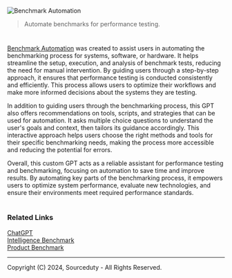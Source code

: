 ![Benchmark Automation](https://github.com/user-attachments/assets/6cdec192-b4e0-4b6a-901e-c92d2ee35887)

> Automate benchmarks for performance testing.

#

[Benchmark Automation](https://chatgpt.com/g/g-7SVERnPqi-benchmark-automation) was created to assist users in automating the benchmarking process for systems, software, or hardware. It helps streamline the setup, execution, and analysis of benchmark tests, reducing the need for manual intervention. By guiding users through a step-by-step approach, it ensures that performance testing is conducted consistently and efficiently. This process allows users to optimize their workflows and make more informed decisions about the systems they are testing.

In addition to guiding users through the benchmarking process, this GPT also offers recommendations on tools, scripts, and strategies that can be used for automation. It asks multiple choice questions to understand the user's goals and context, then tailors its guidance accordingly. This interactive approach helps users choose the right methods and tools for their specific benchmarking needs, making the process more accessible and reducing the potential for errors.

Overall, this custom GPT acts as a reliable assistant for performance testing and benchmarking, focusing on automation to save time and improve results. By automating key parts of the benchmarking process, it empowers users to optimize system performance, evaluate new technologies, and ensure their environments meet required performance standards.

#
### Related Links

[ChatGPT](https://github.com/sourceduty/ChatGPT)
<br>
[Intelligence Benchmark](https://github.com/sourceduty/Intelligence_Benchmark)
<br>
[Product Benchmark](https://github.com/sourceduty/Product_Benchmark)

***
Copyright (C) 2024, Sourceduty - All Rights Reserved.
